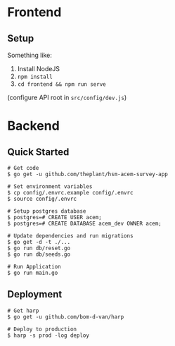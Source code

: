 # Frontend

## Setup

Something like:

1. Install NodeJS
2. `npm install`
3. `cd frontend && npm run serve`

(configure API root in `src/config/dev.js`)

# Backend

## Quick Started

    # Get code
    $ go get -u github.com/theplant/hsm-acem-survey-app
    
    # Set environment variables
    $ cp config/.envrc.example config/.envrc
    $ source config/.envrc
    
    # Setup postgres database
    $ postgres=# CREATE USER acem;
    $ postgres=# CREATE DATABASE acem_dev OWNER acem;
    
    # Update dependencies and run migrations
    $ go get -d -t ./...
    $ go run db/reset.go
    $ go run db/seeds.go
    
    # Run Application
    $ go run main.go

## Deployment

    # Get harp
    $ go get -u github.com/bom-d-van/harp
    
    # Deploy to production
    $ harp -s prod -log deploy
